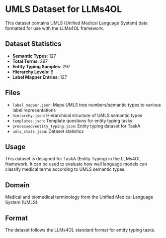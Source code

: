 # UMLS Dataset for LLMs4OL

This dataset contains UMLS (Unified Medical Language System) data formatted for use with the LLMs4OL framework.

## Dataset Statistics

- **Semantic Types**: 127
- **Total Terms**: 297
- **Entity Typing Samples**: 297
- **Hierarchy Levels**: 6
- **Label Mapper Entries**: 127

## Files

- `label_mapper.json`: Maps UMLS tree numbers/semantic types to various label representations
- `hierarchy.json`: Hierarchical structure of UMLS semantic types
- `templates.json`: Template questions for entity typing tasks
- `processed/entity_typing.json`: Entity typing dataset for TaskA
- `umls_stats.json`: Dataset statistics

## Usage

This dataset is designed for TaskA (Entity Typing) in the LLMs4OL framework. It can be used to evaluate how well language models can classify medical terms according to UMLS semantic types.

## Domain

Medical and biomedical terminology from the Unified Medical Language System (UMLS).

## Format

The dataset follows the LLMs4OL standard format for entity typing tasks.
